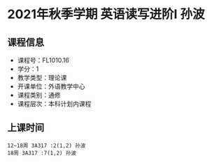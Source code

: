 # 2021年秋季学期 英语读写进阶I 孙波






## 课程信息

- 课程号：FL1010.16
- 学分：1
- 教学类型：理论课
- 开课单位：外语教学中心
- 课程类别：通修
- 课程层次：本科计划内课程

## 上课时间

```
12~18周 3A317 :2(1,2) 孙波
18周 3A317 :7(1,2) 孙波
```

